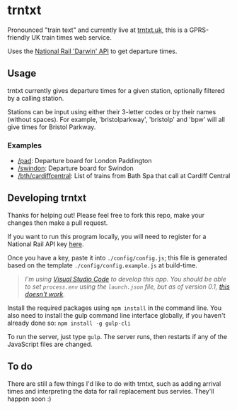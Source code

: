 # trntxt
Pronounced "train text" and currently live at [trntxt.uk](http://trntxt.uk), this is a GPRS-friendly UK train times web service.

Uses the [National Rail 'Darwin' API](https://lite.realtime.nationalrail.co.uk/OpenLDBWS/) to get departure times.

## Usage
trntxt currently gives departure times for a given station, optionally filtered by a calling station.

Stations can be input using either their 3-letter codes or by their names (without spaces). For example, 'bristolparkway', 'bristolp' and 'bpw' will all give times for Bristol Parkway.

### Examples
* [/pad](http://trntxt.uk/pad): Departure board for London Paddington
* [/swindon](http://trntxt.uk/swindon): Departure board for Swindon
* [/bth/cardiffcentral](http://trntxt.uk/bth/cardiffcentral): List of trains from Bath Spa that call at Cardiff Central

## Developing trntxt
Thanks for helping out! Please feel free to fork this repo, make your changes then make a pull request.

If you want to run this program locally, you will need to register for a National Rail API key [here](http://www.nationalrail.co.uk/46391.aspx).

Once you have a key, paste it into `./config/config.js`; this file is generated based on the template `./config/config.example.js` at build-time.

> _I'm using [Visual Studio Code](http://code.visualstudio.com) to develop this app. You should be able to set `process.env` using the `launch.json` file, but as of version 0.1, [this doesn't work](http://stackoverflow.com/questions/29962529/environment-variables-not-working-in-microsoft-visual-studio-code)._

Install the required packages using `npm install` in the command line. You also need to install the gulp command line interface globally, if you haven't already done so: `npm install -g gulp-cli`

To run the server, just type `gulp`. The server runs, then restarts if any of the JavaScript files are changed.

## To do
There are still a few things I'd like to do with trntxt, such as adding arrival times and interpreting the data for rail replacement bus servies. They'll happen soon :)

